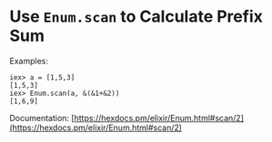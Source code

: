 # Use `Enum.scan` to Calculate Prefix Sum


Examples:

```
iex> a = [1,5,3]
[1,5,3]
iex> Enum.scan(a, &(&1+&2))
[1,6,9]
```

Documentation: [https://hexdocs.pm/elixir/Enum.html#scan/2](https://hexdocs.pm/elixir/Enum.html#scan/2)
